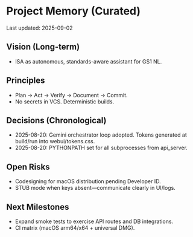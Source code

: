 # Project Memory (Curated)
Last updated: 2025-09-02

## Vision (Long-term)
- ISA as autonomous, standards-aware assistant for GS1 NL.

## Principles
- Plan → Act → Verify → Document → Commit.
- No secrets in VCS. Deterministic builds.

## Decisions (Chronological)
- 2025-08-20: Gemini orchestrator loop adopted. Tokens generated at build/run into webui/tokens.css.
- 2025-08-20: PYTHONPATH set for all subprocesses from api_server.

## Open Risks
- Codesigning for macOS distribution pending Developer ID.
- STUB mode when keys absent—communicate clearly in UI/logs.

## Next Milestones
- Expand smoke tests to exercise API routes and DB integrations.
- CI matrix (macOS arm64/x64 + universal DMG).
